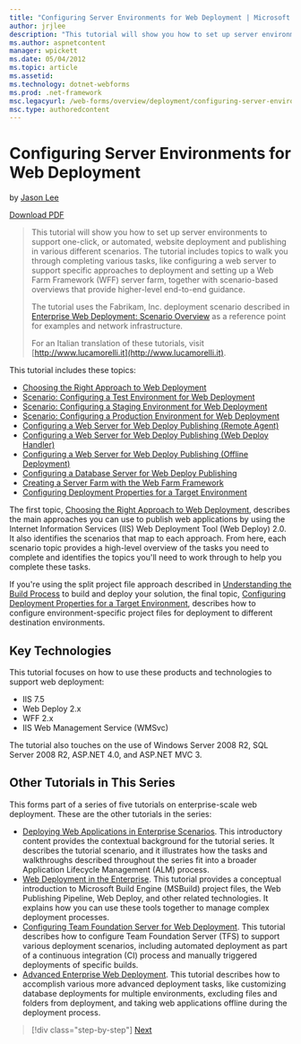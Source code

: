 ```yaml
---
title: "Configuring Server Environments for Web Deployment | Microsoft Docs"
author: jrjlee
description: "This tutorial will show you how to set up server environments to support one-click, or automated, website deployment and publishing in various different scen..."
ms.author: aspnetcontent
manager: wpickett
ms.date: 05/04/2012
ms.topic: article
ms.assetid: 
ms.technology: dotnet-webforms
ms.prod: .net-framework
msc.legacyurl: /web-forms/overview/deployment/configuring-server-environments-for-web-deployment/configuring-server-environments-for-web-deployment
msc.type: authoredcontent
---
```

Configuring Server Environments for Web Deployment
====================
by [Jason Lee](https://github.com/jrjlee)

[Download PDF](https://msdnshared.blob.core.windows.net/media/MSDNBlogsFS/prod.evol.blogs.msdn.com/CommunityServer.Blogs.Components.WeblogFiles/00/00/00/63/56/8130.DeployingWebAppsInEnterpriseScenarios.pdf)

> This tutorial will show you how to set up server environments to support one-click, or automated, website deployment and publishing in various different scenarios. The tutorial includes topics to walk you through completing various tasks, like configuring a web server to support specific approaches to deployment and setting up a Web Farm Framework (WFF) server farm, together with scenario-based overviews that provide higher-level end-to-end guidance.
> 
> The tutorial uses the Fabrikam, Inc. deployment scenario described in [Enterprise Web Deployment: Scenario Overview](../deploying-web-applications-in-enterprise-scenarios/enterprise-web-deployment-scenario-overview.md) as a reference point for examples and network infrastructure.
> 
> For an Italian translation of these tutorials, visit [http://www.lucamorelli.it](http://www.lucamorelli.it).


This tutorial includes these topics:

- [Choosing the Right Approach to Web Deployment](choosing-the-right-approach-to-web-deployment.md)
- [Scenario: Configuring a Test Environment for Web Deployment](scenario-configuring-a-test-environment-for-web-deployment.md)
- [Scenario: Configuring a Staging Environment for Web Deployment](scenario-configuring-a-staging-environment-for-web-deployment.md)
- [Scenario: Configuring a Production Environment for Web Deployment](scenario-configuring-a-production-environment-for-web-deployment.md)
- [Configuring a Web Server for Web Deploy Publishing (Remote Agent)](configuring-a-web-server-for-web-deploy-publishing-remote-agent.md)
- [Configuring a Web Server for Web Deploy Publishing (Web Deploy Handler)](configuring-a-web-server-for-web-deploy-publishing-web-deploy-handler.md)
- [Configuring a Web Server for Web Deploy Publishing (Offline Deployment)](configuring-a-web-server-for-web-deploy-publishing-offline-deployment.md)
- [Configuring a Database Server for Web Deploy Publishing](configuring-a-database-server-for-web-deploy-publishing.md)
- [Creating a Server Farm with the Web Farm Framework](creating-a-server-farm-with-the-web-farm-framework.md)
- [Configuring Deployment Properties for a Target Environment](configuring-deployment-properties-for-a-target-environment.md)

The first topic, [Choosing the Right Approach to Web Deployment](choosing-the-right-approach-to-web-deployment.md), describes the main approaches you can use to publish web applications by using the Internet Information Services (IIS) Web Deployment Tool (Web Deploy) 2.0. It also identifies the scenarios that map to each approach. From here, each scenario topic provides a high-level overview of the tasks you need to complete and identifies the topics you'll need to work through to help you complete these tasks.

If you're using the split project file approach described in [Understanding the Build Process](../web-deployment-in-the-enterprise/understanding-the-build-process.md) to build and deploy your solution, the final topic, [Configuring Deployment Properties for a Target Environment](configuring-deployment-properties-for-a-target-environment.md), describes how to configure environment-specific project files for deployment to different destination environments.

## Key Technologies

This tutorial focuses on how to use these products and technologies to support web deployment:

- IIS 7.5
- Web Deploy 2.x
- WFF 2.x
- IIS Web Management Service (WMSvc)

The tutorial also touches on the use of Windows Server 2008 R2, SQL Server 2008 R2, ASP.NET 4.0, and ASP.NET MVC 3.

## Other Tutorials in This Series

This forms part of a series of five tutorials on enterprise-scale web deployment. These are the other tutorials in the series:

- [Deploying Web Applications in Enterprise Scenarios](../deploying-web-applications-in-enterprise-scenarios/deploying-web-applications-in-enterprise-scenarios.md). This introductory content provides the contextual background for the tutorial series. It describes the tutorial scenario, and it illustrates how the tasks and walkthroughs described throughout the series fit into a broader Application Lifecycle Management (ALM) process.
- [Web Deployment in the Enterprise](../web-deployment-in-the-enterprise/web-deployment-in-the-enterprise.md). This tutorial provides a conceptual introduction to Microsoft Build Engine (MSBuild) project files, the Web Publishing Pipeline, Web Deploy, and other related technologies. It explains how you can use these tools together to manage complex deployment processes.
- [Configuring Team Foundation Server for Web Deployment](../configuring-team-foundation-server-for-web-deployment/configuring-team-foundation-server-for-web-deployment.md). This tutorial describes how to configure Team Foundation Server (TFS) to support various deployment scenarios, including automated deployment as part of a continuous integration (CI) process and manually triggered deployments of specific builds.
- [Advanced Enterprise Web Deployment](../advanced-enterprise-web-deployment/advanced-enterprise-web-deployment.md). This tutorial describes how to accomplish various more advanced deployment tasks, like customizing database deployments for multiple environments, excluding files and folders from deployment, and taking web applications offline during the deployment process.

>[!div class="step-by-step"]
[Next](choosing-the-right-approach-to-web-deployment.md)
